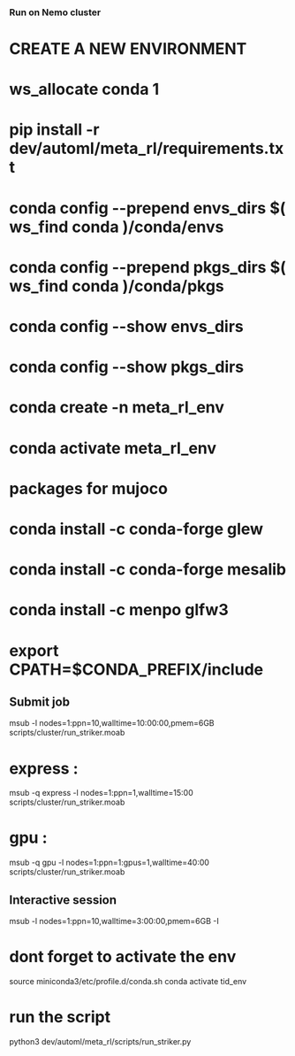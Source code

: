 ### Run on Nemo cluster

# CREATE A NEW ENVIRONMENT
# ws_allocate conda 1

# pip install -r dev/automl/meta_rl/requirements.txt

# conda config --prepend envs_dirs $( ws_find conda )/conda/envs
# conda config --prepend pkgs_dirs $( ws_find conda )/conda/pkgs
# conda config --show envs_dirs
# conda config --show pkgs_dirs

# conda create -n meta_rl_env
# conda activate meta_rl_env

# packages for mujoco 
# conda install -c conda-forge glew
# conda install -c conda-forge mesalib
# conda install -c menpo glfw3
# export CPATH=$CONDA_PREFIX/include

## Submit job 
msub -l nodes=1:ppn=10,walltime=10:00:00,pmem=6GB scripts/cluster/run_striker.moab
# express : 
msub -q express -l nodes=1:ppn=1,walltime=15:00 scripts/cluster/run_striker.moab
# gpu : 
msub -q gpu -l nodes=1:ppn=1:gpus=1,walltime=40:00 scripts/cluster/run_striker.moab

## Interactive session 
msub -l nodes=1:ppn=10,walltime=3:00:00,pmem=6GB -I 
# dont forget to activate the env
source miniconda3/etc/profile.d/conda.sh
conda activate tid_env
# run the script
python3 dev/automl/meta_rl/scripts/run_striker.py 